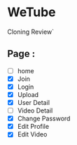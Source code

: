 # WeTube

Cloning Review`

## Page :

- [ ] home
- [x] Join
- [x] Login
- [x] Upload
- [x] User Detail
- [ ] Video Detail
- [x] Change Password
- [x] Edit Profile
- [x] Edit Video
